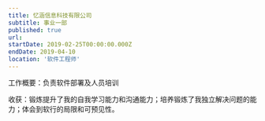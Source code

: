 ```yaml
---
title: 忆涵信息科技有限公司
subtitle: 事业一部
published: true
url: 
startDate: 2019-02-25T00:00:00.000Z
endDate: 2019-04-10
location: '软件工程师'
---
```


<p>工作概要：负责软件部署及人员培训</p>
<p>收获：锻炼提升了我的自我学习能力和沟通能力；培养锻炼了我独立解决问题的能力；体会到软行的局限和可预见性。</p>
